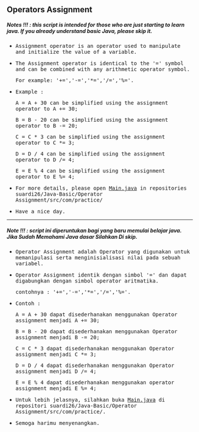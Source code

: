 ## Operators Assignment
##### Notes !!! : this script is intended for those who are just starting to learn java. If you already understand basic Java, please skip it.


- <samp>Assignment operator is an operator used to manipulate and initialize the value of a variable.</samp>

- <samp>The Assignment operator is identical to the '=' symbol and can be combined with any arithmetic operator symbol.</samp> 
 
  <samp>For example: '+=','-=','*=','/=','%='.</samp>
 
- <samp>Example :</samp> 
  
     <samp>A = A + 30 can be simplified using the assignment operator to A += 30;</samp>
     
     <samp>B = B - 20 can be simplified using the assignment operator to B -= 20;</samp>
     
     <samp>C = C * 3 can be simplified using the assignment operator to C *= 3;</samp>
     
     <samp>D = D / 4 can be simplified using the assignment operator to D /= 4;</samp>
     
     <samp>E = E % 4 can be simplified using the assignment operator to E %= 4;</samp>
     
- <samp>For more details, please open [Main.java](https://github.com/suardi26/Java-Basic/blob/main/Operator%20Assignment/src/com/practice/Main.java) in repositories suardi26/Java-Basic/Operator Assignment/src/com/practice/</samp>
     
- <samp>Have a nice day.</samp>

---

##### Note !!! : script ini diperuntukan bagi yang baru memulai belajar java. Jika Sudah Memahami Java dasar Silahkan Di skip.

- <samp>Operator Assignment adalah Operator yang digunakan untuk memanipulasi serta menginisialisasi nilai pada sebuah variabel.</samp>

- <samp>Operator Assignment identik dengan simbol '=' dan dapat digabungkan dengan simbol operator aritmatika.</samp>
 
  <samp>contohnya : '+=','-=','*=','/=','%='.</samp>

- <samp>Contoh :</samp>

    <samp>A = A + 30 dapat disederhanakan menggunakan Operator assignment menjadi A += 30;</samp>

    <samp>B = B - 20 dapat disederhanakan menggunakan Operator assignment menjadi B -= 20;</samp>

    <samp>C = C * 3 dapat disederhanakan menggunakan Operator assignment menjadi C *= 3;</samp>

    <samp>D = D / 4 dapat disederhanakan menggunakan Operator assignment menjadi D /= 4;</samp>

    <samp>E = E % 4 dapat disederhanakan menggunakan operator assignment menjadi E %= 4;</samp>
   
- <samp>Untuk lebih jelasnya, silahkan buka [Main.java](https://github.com/suardi26/Java-Basic/blob/main/Operator%20Assignment/src/com/practice/Main.java) di repositori suardi26/Java-Basic/Operator Assignment/src/com/practice/.</samp>

- <samp>Semoga harimu menyenangkan.</samp>
